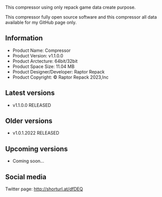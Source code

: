 This compressor using only repack game data create purpose.

This compressor fully open source software and this compressor all data available for my GitHub page only.

Information
-----------------------------------------------
- Product Name: Compressor
- Product Version: v1.1.0.0
- Product Arctecture: 64bit/32bit
- Product Space Size: 11.04 MB
- Product Designer/Developer: Raptor Repack
- Product Copyright: © Raptor Repack 2023,Inc

Latest versions
-----------------------------------------------
- v1.1.0.0 RELEASED

Older versions
-----------------------------------------------
- v1.0.1.2022 RELEASED

Upcoming versions
-----------------------------------------------
- Coming soon...

Social media
-----------------------------------------------
Twitter page: http://shorturl.at/dfDEQ
